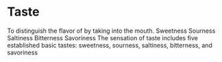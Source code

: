 # Taste
To distinguish the flavor of by taking into the mouth.
 Sweetness
 Sourness
 Saltiness
 Bitterness
 Savoriness
The sensation of taste includes five established basic tastes: sweetness, sourness, saltiness, bitterness, and savoriness

